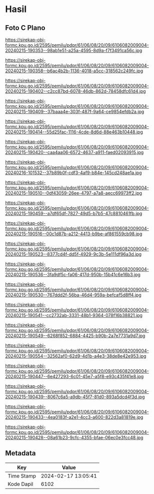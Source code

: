 # Hasil

## Foto C Plano

https://sirekap-obj-formc.kpu.go.id/2595/pemilu/pdpr/61/06/08/20/09/6106082009004-20240215-190353--98ab1e51-a25a-4595-8d9a-f7f3491ca56c.jpg

https://sirekap-obj-formc.kpu.go.id/2595/pemilu/pdpr/61/06/08/20/09/6106082009004-20240215-190358--b6ac4b2b-1136-4018-a5cc-318562c249fc.jpg

https://sirekap-obj-formc.kpu.go.id/2595/pemilu/pdpr/61/06/08/20/09/6106082009004-20240215-190402--c2cc87bd-6078-46db-862d-78458dfc61d4.jpg

https://sirekap-obj-formc.kpu.go.id/2595/pemilu/pdpr/61/06/08/20/09/6106082009004-20240215-190409--37baaa4e-303f-487f-9a64-ce9854efdb2a.jpg

https://sirekap-obj-formc.kpu.go.id/2595/pemilu/pdpr/61/06/08/20/09/6106082009004-20240215-190414--55d25fac-1116-4cde-8d6d-88e463b10448.jpg

https://sirekap-obj-formc.kpu.go.id/2595/pemilu/pdpr/61/06/08/20/09/6106082009004-20240215-190420--caa4aa06-6572-4637-a911-faed02093915.jpg

https://sirekap-obj-formc.kpu.go.id/2595/pemilu/pdpr/61/06/08/20/09/6106082009004-20240216-101532--37b89b0f-cdf3-4af9-b84e-145cd248ae1a.jpg

https://sirekap-obj-formc.kpu.go.id/2595/pemilu/pdpr/61/06/08/20/09/6106082009004-20240215-190510--0df43059-26ee-4797-a7a8-aecc69973ff2.jpg

https://sirekap-obj-formc.kpu.go.id/2595/pemilu/pdpr/61/06/08/20/09/6106082009004-20240215-190459--a7df65df-7827-49d5-b7b5-47c8810461fb.jpg

https://sirekap-obj-formc.kpu.go.id/2595/pemilu/pdpr/61/06/08/20/09/6106082009004-20240215-190516--00c1d87b-a212-4413-b9be-af861559cb98.jpg

https://sirekap-obj-formc.kpu.go.id/2595/pemilu/pdpr/61/06/08/20/09/6106082009004-20240215-190523--8377cd4f-dd5f-4929-9c3b-5e111df96a3d.jpg

https://sirekap-obj-formc.kpu.go.id/2595/pemilu/pdpr/61/06/08/20/09/6106082009004-20240215-190536--3fa9df5c-fa06-417d-950b-15b41c6e16b3.jpg

https://sirekap-obj-formc.kpu.go.id/2595/pemilu/pdpr/61/06/08/20/09/6106082009004-20240215-190530--767ddd2f-56ba-46d4-959a-befcaf5d8ff4.jpg

https://sirekap-obj-formc.kpu.go.id/2595/pemilu/pdpr/61/06/08/20/09/6106082009004-20240215-190541--cc2732ab-3331-48b1-9364-078f16b38821.jpg

https://sirekap-obj-formc.kpu.go.id/2595/pemilu/pdpr/61/06/08/20/09/6106082009004-20240215-190549--6268f852-6884-4425-b90b-2a7e7731a9d7.jpg

https://sirekap-obj-formc.kpu.go.id/2595/pemilu/pdpr/61/06/08/20/09/6106082009004-20240215-190554--32562af0-62d9-4d1b-a4e3-38de8e42e953.jpg

https://sirekap-obj-formc.kpu.go.id/2595/pemilu/pdpr/61/06/08/20/09/6106082009004-20240215-190447--6e427293-6c01-45e7-a5f8-e93c435f41e8.jpg

https://sirekap-obj-formc.kpu.go.id/2595/pemilu/pdpr/61/06/08/20/09/6106082009004-20240215-190439--8067c6a5-a9db-45f7-81d0-893a5dcd4f3d.jpg

https://sirekap-obj-formc.kpu.go.id/2595/pemilu/pdpr/61/06/08/20/09/6106082009004-20240215-190433--4ea0183f-a2e1-4cc3-a600-822d3a81819e.jpg

https://sirekap-obj-formc.kpu.go.id/2595/pemilu/pdpr/61/06/08/20/09/6106082009004-20240215-190428--08a61b23-9cfc-4355-bfae-06ec0e3fcc48.jpg


## Metadata

| Key        | Value               |
| ---------- | ------------------- |
| Time Stamp | 2024-02-17 13:05:41 |
| Kode Dapil | 6102                |



